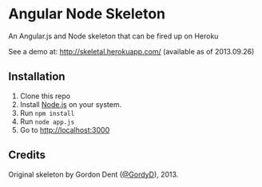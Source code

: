 # Angular Node Skeleton

An Angular.js and Node skeleton that can be fired up on Heroku

See a demo at: <http://skeletal.herokuapp.com/> (available as of 2013.09.26)

## Installation
1. Clone this repo
2. Install [Node.js][nodejs] on your system.
3. Run `npm install`
4. Run `node app.js`
5. Go to <http://localhost:3000>

## Credits

Original skeleton by Gordon Dent ([@GordyD][gordyd]), 2013.

[gordyd]: https://github.com/GordyD
[nodejs]: http://nodejs.org/
